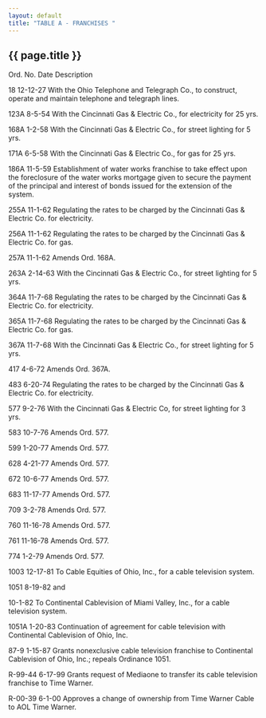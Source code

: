 ```yaml
---
layout: default 
title: "TABLE A - FRANCHISES "
---
```


{{ page.title }}
----------------

Ord. No. Date Description

18 12-12-27 With the Ohio Telephone and Telegraph Co., to construct,
operate and maintain telephone and telegraph lines.

123A 8-5-54 With the Cincinnati Gas & Electric Co., for electricity for
25 yrs.

168A 1-2-58 With the Cincinnati Gas & Electric Co., for street lighting
for 5 yrs.

171A 6-5-58 With the Cincinnati Gas & Electric Co., for gas for 25 yrs.

186A 11-5-59 Establishment of water works franchise to take effect upon
the foreclosure of the water works mortgage given to secure the payment
of the principal and interest of bonds issued for the extension of the
system.

255A 11-1-62 Regulating the rates to be charged by the Cincinnati Gas &
Electric Co. for electricity.

256A 11-1-62 Regulating the rates to be charged by the Cincinnati Gas &
Electric Co. for gas.

257A 11-1-62 Amends Ord. 168A.

263A 2-14-63 With the Cincinnati Gas & Electric Co., for street lighting
for 5 yrs.

364A 11-7-68 Regulating the rates to be charged by the Cincinnati Gas &
Electric Co. for electricity.

365A 11-7-68 Regulating the rates to be charged by the Cincinnati Gas &
Electric Co. for gas.

367A 11-7-68 With the Cincinnati Gas & Electric Co., for street lighting
for 5 yrs.

417 4-6-72 Amends Ord. 367A.

483 6-20-74 Regulating the rates to be charged by the Cincinnati Gas &
Electric Co. for electricity.

577 9-2-76 With the Cincinnati Gas & Electric Co, for street lighting
for 3 yrs.

583 10-7-76 Amends Ord. 577.

599 1-20-77 Amends Ord. 577.

628 4-21-77 Amends Ord. 577.

672 10-6-77 Amends Ord. 577.

683 11-17-77 Amends Ord. 577.

709 3-2-78 Amends Ord. 577.

760 11-16-78 Amends Ord. 577.

761 11-16-78 Amends Ord. 577.

774 1-2-79 Amends Ord. 577.

1003 12-17-81 To Cable Equities of Ohio, Inc., for a cable television
system.

1051 8-19-82 and

10-1-82 To Continental Cablevision of Miami Valley, Inc., for a cable
television system.

1051A 1-20-83 Continuation of agreement for cable television with
Continental Cablevision of Ohio, Inc.

87-9 1-15-87 Grants nonexclusive cable television franchise to
Continental Cablevision of Ohio, Inc.; repeals Ordinance 1051.

R-99-44 6-17-99 Grants request of Mediaone to transfer its cable
television franchise to Time Warner.

R-00-39 6-1-00 Approves a change of ownership from Time Warner Cable to
AOL Time Warner.
